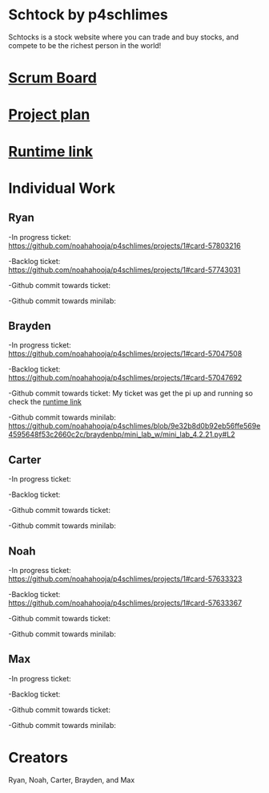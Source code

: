 # Schtock by p4schlimes

Schtocks is a stock website where you can trade and buy stocks, and compete to be the richest person in the world! 

# [Scrum Board](https://github.com/noahahooja/p4schlimes/projects/1)

# [Project plan](https://docs.google.com/document/d/1XRvkj-jIFd1ysZrz-6VEyVDjijG7Jtw5j9gYlznsCfU/edit?usp=sharing)

# [Runtime link](http://76.167.172.90:25565/)

# Individual Work 

## Ryan

-In progress ticket: https://github.com/noahahooja/p4schlimes/projects/1#card-57803216 

-Backlog ticket: https://github.com/noahahooja/p4schlimes/projects/1#card-57743031

-Github commit towards ticket:

-Github commit towards minilab:

## Brayden

-In progress ticket: https://github.com/noahahooja/p4schlimes/projects/1#card-57047508

-Backlog ticket: https://github.com/noahahooja/p4schlimes/projects/1#card-57047692

-Github commit towards ticket: My ticket was get the pi up and running so check the [runtime link](http://76.167.172.90:25565/) 

-Github commit towards minilab: https://github.com/noahahooja/p4schlimes/blob/9e32b8d0b92eb56ffe569e4595648f53c2660c2c/braydenbp/mini_lab_w/mini_lab_4.2.21.py#L2

## Carter

-In progress ticket:

-Backlog ticket:

-Github commit towards ticket:

-Github commit towards minilab:

## Noah

-In progress ticket: https://github.com/noahahooja/p4schlimes/projects/1#card-57633323 

-Backlog ticket: https://github.com/noahahooja/p4schlimes/projects/1#card-57633367

-Github commit towards ticket:

-Github commit towards minilab:

## Max

-In progress ticket:

-Backlog ticket:

-Github commit towards ticket:

-Github commit towards minilab:

# Creators
Ryan, Noah, Carter, Brayden, and Max
